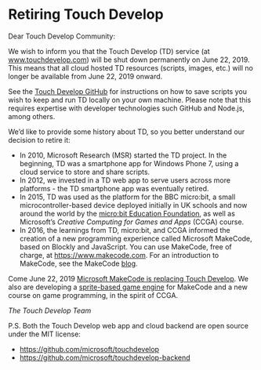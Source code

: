 # Retiring Touch Develop

Dear Touch Develop Community:

We wish to inform you that the Touch Develop (TD) service (at www.touchdevelop.com) 
will be shut down permanently on June 22, 2019. This means that all cloud hosted TD 
resources (scripts, images, etc.) will no longer be available from June 22, 2019 onward. 

See the [Touch Develop GitHub](https://github.com/microsoft/touchdevelop) for instructions on how to save scripts you wish to keep and run TD locally on your own machine. Please note that this requires expertise with developer technologies such GitHub and Node.js, among others.

We’d like to provide some history about TD, so you better understand our decision to retire it:
- In 2010, Microsoft Research (MSR) started the TD project. In the beginning, TD was a smartphone app for Windows Phone 7, using a cloud service to store and share scripts.
- In 2012, we invested in a TD web app to serve users across more platforms - the TD smartphone app was eventually retired.
- In 2015, TD was used as the platform for the BBC micro:bit, a small microcontroller-based device deployed initially in UK schools and now around the world by the [micro:bit Education Foundation](http://microbit.org), as well as Microsoft’s *Creative Computing for Games and Apps* (CCGA) course.
- In 2016, the learnings from TD, micro:bit, and CCGA informed the creation of a new programming experience called Microsoft MakeCode, based on Blockly and JavaScript. You can use MakeCode, free of charge, at https://www.makecode.com. For an introduction to MakeCode, see the MakeCode [blog](/blog/makecode-overview).

Come June 22, 2019 [Microsoft MakeCode is replacing Touch Develop](/touchdevelop). 
We also are developing a [sprite-based game engine](/td2mkcd) for MakeCode 
and a new course on game programming, in the spirit of CCGA.

*The Touch Develop Team*

P.S. Both the Touch Develop web app and cloud backend are open source under the MIT license:
* https://github.com/microsoft/touchdevelop
* https://github.com/microsoft/touchdevelop-backend

